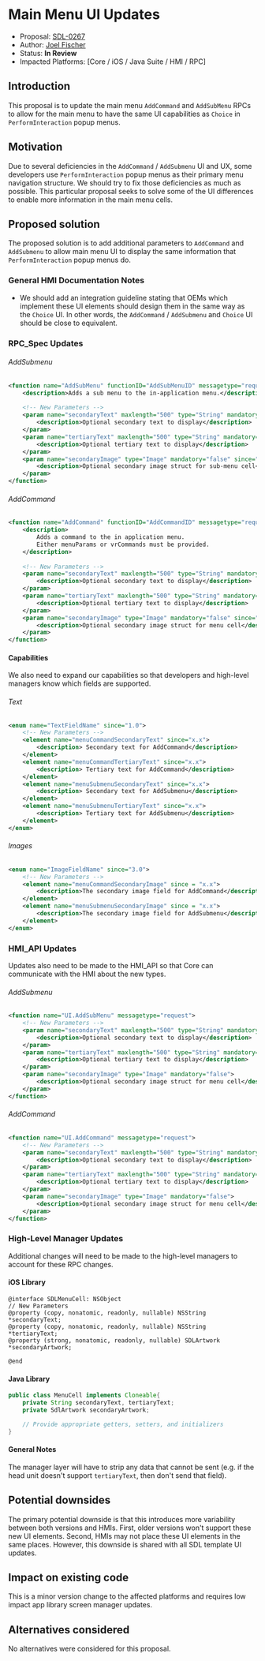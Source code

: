 # Main Menu UI Updates

* Proposal: [SDL-0267](0267-addcommand-ui-updates.md)
* Author: [Joel Fischer](https://github.com/joeljfischer)
* Status: **In Review**
* Impacted Platforms: [Core / iOS / Java Suite / HMI / RPC]

## Introduction
This proposal is to update the main menu `AddCommand` and `AddSubMenu` RPCs to allow for the main menu to have the same UI capabilities as `Choice` in `PerformInteraction` popup menus.

## Motivation
Due to several deficiencies in the `AddCommand` / `AddSubmenu` UI and UX, some developers use `PerformInteraction` popup menus as their primary menu navigation structure. We should try to fix those deficiencies as much as possible. This particular proposal seeks to solve some of the UI differences to enable more information in the main menu cells.

## Proposed solution
The proposed solution is to add additional parameters to `AddCommand` and `AddSubmenu` to allow main menu UI to display the same information that `PerformInteraction` popup menus do.

### General HMI Documentation Notes
* We should add an integration guideline stating that OEMs which implement these UI elements should design them in the same way as the `Choice` UI. In other words, the `AddCommand` / `AddSubmenu` and `Choice` UI should be close to equivalent.

### RPC_Spec Updates
###### AddSubmenu
```xml
<function name="AddSubMenu" functionID="AddSubMenuID" messagetype="request" since="1.0">
    <description>Adds a sub menu to the in-application menu.</description>
    
    <!-- New Parameters -->
    <param name="secondaryText" maxlength="500" type="String" mandatory="false" since="x.x">
        <description>Optional secondary text to display</description>
    </param>
    <param name="tertiaryText" maxlength="500" type="String" mandatory="false" since="x.x">
        <description>Optional tertiary text to display</description>
    </param>
    <param name="secondaryImage" type="Image" mandatory="false" since="x.x">
        <description>Optional secondary image struct for sub-menu cell</description>
    </param>
</function>
```

###### AddCommand
```xml
<function name="AddCommand" functionID="AddCommandID" messagetype="request" since="1.0">
    <description>
        Adds a command to the in application menu.
        Either menuParams or vrCommands must be provided.
    </description>
    
    <!-- New Parameters -->
    <param name="secondaryText" maxlength="500" type="String" mandatory="false" since="x.x">
        <description>Optional secondary text to display</description>
    </param>
    <param name="tertiaryText" maxlength="500" type="String" mandatory="false" since="x.x">
        <description>Optional tertiary text to display</description>
    </param>
    <param name="secondaryImage" type="Image" mandatory="false" since="x.x">
        <description>Optional secondary image struct for menu cell</description>
    </param>
</function>
```

#### Capabilities
We also need to expand our capabilities so that developers and high-level managers know which fields are supported.

###### Text
```xml
<enum name="TextFieldName" since="1.0">
    <!-- New Parameters -->
    <element name="menuCommandSecondaryText" since="x.x">
        <description> Secondary text for AddCommand</description>
    </element>
    <element name="menuCommandTertiaryText" since="x.x">
        <description> Tertiary text for AddCommand</description>
    </element>
    <element name="menuSubmenuSecondaryText" since="x.x">
        <description> Secondary text for AddSubmenu</description>
    </element>
    <element name="menuSubmenuTertiaryText" since="x.x">
        <description> Tertiary text for AddSubmenu</description>
    </element>
</enum>
```

###### Images
```xml
<enum name="ImageFieldName" since="3.0">
    <!-- New Parameters -->
    <element name="menuCommandSecondaryImage" since = "x.x">
        <description>The secondary image field for AddCommand</description>
    </element>
    <element name="menuSubmenuSecondaryImage" since = "x.x">
        <description>The secondary image field for AddSubmenu</description>
    </element>
</enum>
```

### HMI_API Updates
Updates also need to be made to the HMI_API so that Core can communicate with the HMI about the new types.

###### AddSubmenu
```xml
<function name="UI.AddSubMenu" messagetype="request">
    <!-- New Parameters -->
    <param name="secondaryText" maxlength="500" type="String" mandatory="false">
        <description>Optional secondary text to display</description>
    </param>
    <param name="tertiaryText" maxlength="500" type="String" mandatory="false">
        <description>Optional tertiary text to display</description>
    </param>
    <param name="secondaryImage" type="Image" mandatory="false">
        <description>Optional secondary image struct for menu cell</description>
    </param>
</function>
```

###### AddCommand
```xml
<function name="UI.AddCommand" messagetype="request">
    <!-- New Parameters -->
    <param name="secondaryText" maxlength="500" type="String" mandatory="false">
        <description>Optional secondary text to display</description>
    </param>
    <param name="tertiaryText" maxlength="500" type="String" mandatory="false">
        <description>Optional tertiary text to display</description>
    </param>
    <param name="secondaryImage" type="Image" mandatory="false">
        <description>Optional secondary image struct for menu cell</description>
    </param>
</function>
```

### High-Level Manager Updates
Additional changes will need to be made to the high-level managers to account for these RPC changes.

#### iOS Library
```objc
@interface SDLMenuCell: NSObject
// New Parameters
@property (copy, nonatomic, readonly, nullable) NSString *secondaryText;
@property (copy, nonatomic, readonly, nullable) NSString *tertiaryText;
@property (strong, nonatomic, readonly, nullable) SDLArtwork *secondaryArtwork;

@end
```

#### Java Library
```java
public class MenuCell implements Cloneable{
    private String secondaryText, tertiaryText;
    private SdlArtwork secondaryArtwork;

    // Provide appropriate getters, setters, and initializers
}
```

#### General Notes
The manager layer will have to strip any data that cannot be sent (e.g. if the head unit doesn't support `tertiaryText`, then don't send that field).

## Potential downsides
The primary potential downside is that this introduces more variability between both versions and HMIs. First, older versions won't support these new UI elements. Second, HMIs may not place these UI elements in the same places. However, this downside is shared with all SDL template UI updates.

## Impact on existing code
This is a minor version change to the affected platforms and requires low impact app library screen manager updates.

## Alternatives considered
No alternatives were considered for this proposal.

```

